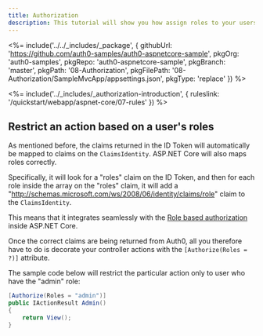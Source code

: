 ```yaml
---
title: Authorization
description: This tutorial will show you how assign roles to your users, and use those claims to authorize or deny a user to access certain routes in the app.
---
```


<%= include('../../_includes/_package', {
  githubUrl: 'https://github.com/auth0-samples/auth0-aspnetcore-sample',
  pkgOrg: 'auth0-samples',
  pkgRepo: 'auth0-aspnetcore-sample',
  pkgBranch: 'master',
  pkgPath: '08-Authorization',
  pkgFilePath: '08-Authorization/SampleMvcApp/appsettings.json',
  pkgType: 'replace'
}) %>

<%= include('../_includes/_authorization-introduction', { ruleslink: '/quickstart/webapp/aspnet-core/07-rules' }) %>

## Restrict an action based on a user's roles

As mentioned before, the claims returned in the ID Token will automatically be mapped to claims on the `ClaimsIdentity`. ASP.NET Core will also maps roles correctly. 

Specifically, it will look for a "roles" claim on the ID Token, and then for each role inside the array on the "roles" claim, it will add a "http://schemas.microsoft.com/ws/2008/06/identity/claims/role" claim to the `ClaimsIdentity`.

This means that it integrates seamlessly with the [Role based authorization](https://docs.asp.net/en/latest/security/authorization/roles.html) inside ASP.NET Core.

Once the correct claims are being returned from Auth0, all you therefore have to do is decorate your controller actions with the `[Authorize(Roles = ?)]` attribute.

The sample code below will restrict the particular action only to user who have the "admin" role:

```csharp
[Authorize(Roles = "admin")]
public IActionResult Admin()
{
    return View();
}
```

